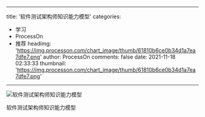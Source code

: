 
---
title: '软件测试架构师知识能力模型'
categories: 
 - 学习
 - ProcessOn
 - 推荐
headimg: 'https://img.processon.com/chart_image/thumb/61810b6ce0b34d1a7ea7dfe7.png'
author: ProcessOn
comments: false
date: 2021-11-18 02:33:33
thumbnail: 'https://img.processon.com/chart_image/thumb/61810b6ce0b34d1a7ea7dfe7.png'
---

<div>   
<img class="thumb" alt="软件测试架构师知识能力模型" src="https://img.processon.com/chart_image/thumb/61810b6ce0b34d1a7ea7dfe7.png" referrerpolicy="no-referrer">
<p>软件测试架构师知识能力模型</p>  
</div>
            